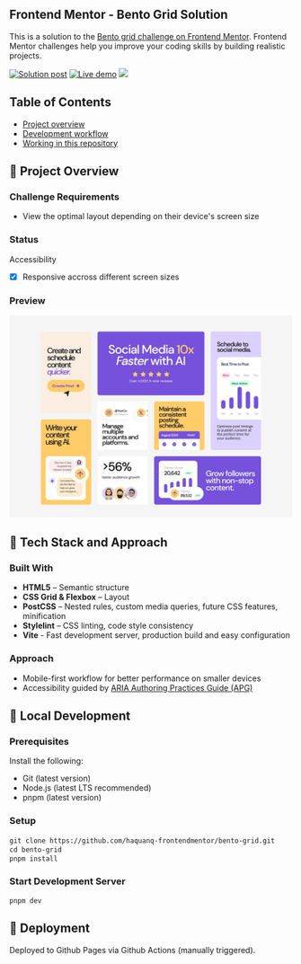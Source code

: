 ## Frontend Mentor - Bento Grid Solution

This is a solution to the [Bento grid challenge on Frontend Mentor](https://www.frontendmentor.io/challenges/bento-grid-RMydElrlOj). Frontend Mentor challenges help you improve your coding skills by building realistic projects.

<p>
  <a href="https://www.frontendmentor.io/solutions/responsive-grid-with-a-lot-of-custom-modifications-that-make-me-feel-UM6jMutJrb">
    <img
      alt="Solution post"
      src="https://img.shields.io/badge/Frontendmentor-blue?label=Solution%20on"
    /></a>
  <a href="https://haquanq-frontendmentor.github.io/bento-grid/">
    <img
      alt="Live demo"
      src="https://img.shields.io/badge/Demo-teal?label=Live"
    /></a>
  <a href="./LICENSE"
    ><img
      allt="MIT License"
      src="https://img.shields.io/badge/MIT-blue?label=license"
  /></a>
</p>

## Table of Contents

- [Project overview](#sunrise-project-overview)
- [Development workflow](#stars-development-workflow)
- [Working in this repository](#astronaut-working-in-this-repository)

## :sunrise: Project Overview

### Challenge Requirements

- View the optimal layout depending on their device's screen size

### Status

Accessibility

- [x] Responsive accross different screen sizes

### Preview

![](./docs/design/desktop-design.jpg)

## :stars: Tech Stack and Approach

### Built With

- **HTML5** – Semantic structure
- **CSS Grid & Flexbox** – Layout
- **PostCSS** – Nested rules, custom media queries, future CSS features, minification
- **Stylelint** – CSS linting, code style consistency
- **Vite** - Fast development server, production build and easy configuration

### Approach

- Mobile-first workflow for better performance on smaller devices
- Accessibility guided by [ARIA Authoring Practices Guide (APG)](https://www.w3.org/WAI/ARIA/apg/)

## :leaves: Local Development

### Prerequisites

Install the following:

- Git (latest version)
- Node.js (latest LTS recommended)
- pnpm (latest version)

### Setup

```
git clone https://github.com/haquanq-frontendmentor/bento-grid.git
cd bento-grid
pnpm install
```

### Start Development Server

```
pnpm dev
```

## :maple_leaf: Deployment

Deployed to Github Pages via Github Actions (manually triggered).

